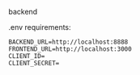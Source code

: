 backend

.env requirements:

```
BACKEND_URL=http://localhost:8888
FRONTEND_URL=http://localhost:3000
CLIENT_ID=
CLIENT_SECRET=
```